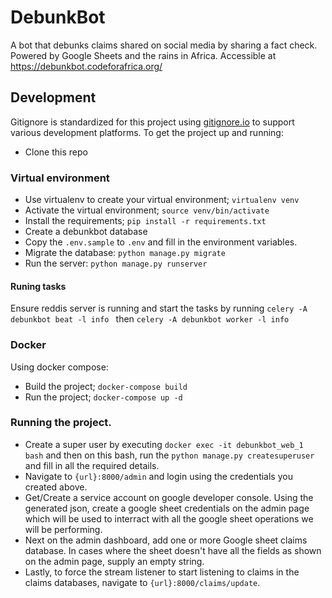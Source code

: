 # DebunkBot
A bot that debunks claims shared on social media by sharing a fact check. Powered by Google Sheets and the rains in Africa. Accessible at https://debunkbot.codeforafrica.org/

## Development

Gitignore is standardized for this project using [gitignore.io](https://www.gitignore.io/) to support various development platforms.
To get the project up and running:

- Clone this repo

### Virtual environment

- Use virtualenv to create your virtual environment; `virtualenv venv`
- Activate the virtual environment; `source venv/bin/activate`
- Install the requirements; `pip install -r requirements.txt`
- Create a debunkbot database
- Copy the `.env.sample` to `.env` and fill in the environment variables.
- Migrate the database: `python manage.py migrate`
- Run the server: `python manage.py runserver`

#### Runing tasks
Ensure reddis server is running and start the tasks by running 
`celery -A debunkbot beat -l info `
then 
`celery -A debunkbot worker -l info`

### Docker

Using docker compose:

- Build the project; `docker-compose build`
- Run the project; `docker-compose up -d`


### Running the project.
- Create a super user by executing `docker exec -it debunkbot_web_1 bash` and then on this bash, run the `python manage.py createsuperuser` and fill in all the required details.
- Navigate to `{url}:8000/admin` and login using the credentials you created above.
- Get/Create a service account on google developer console. Using the generated json, create a google sheet credentials on the admin page which will be used to interract with all the google sheet operations we will be performing.
- Next on the admin dashboard, add one or more Google sheet claims database. In cases where the sheet doesn't have all the fields as shown on the admin page, supply an empty string.
- Lastly, to force the stream listener to start listening to claims in the claims databases, navigate to `{url}:8000/claims/update`. 

